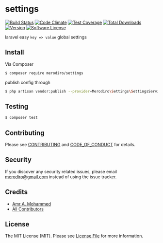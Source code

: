 # settings

[![Build Status](https://travis-ci.org/merodiro/settings.svg?branch=master)](https://travis-ci.org/merodiro/settings) [![Code Climate](https://codeclimate.com/github/merodiro/settings/badges/gpa.svg)](https://codeclimate.com/github/merodiro/settings) [![Test Coverage](https://codeclimate.com/github/merodiro/settings/badges/coverage.svg)](https://codeclimate.com/github/merodiro/settings/coverage) [![Total Downloads](https://img.shields.io/packagist/dt/merodiro/settings.svg?style=flat)](https://packagist.org/packages/merodiro/settings) [![Version](https://img.shields.io/packagist/v/merodiro/settings.svg?style=flat)](https://packagist.org/packages/merodiro/settings) [![Software License](https://img.shields.io/badge/license-MIT-brightgreen.svg?style=flat)](LICENSE)

laravel easy `key => value` global settings

## Install

Via Composer

``` bash
$ composer require merodiro/settings
```
publish config through
```bash
$ php artisan vendor:publish --provider=Merodiro\Settings\SettingsServiceProvider
```

## Testing

``` bash
$ composer test
```

## Contributing

Please see [CONTRIBUTING](CONTRIBUTING.md) and [CODE_OF_CONDUCT](CODE_OF_CONDUCT.md) for details.

## Security

If you discover any security related issues, please email merodiro@gmail.com instead of using the issue tracker.

## Credits

- [Amr A. Mohammed](https://github.com/merodiro)
- [All Contributors](../../contributors)

## License

The MIT License (MIT). Please see [License File](LICENSE.md) for more information.
